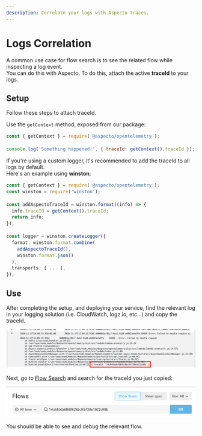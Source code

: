 ```yaml
---
description: Correlate your logs with Aspecto traces.
---
```


# Logs Correlation

A common use case for flow search is to see the related flow while inspecting a log event.  
You can do this with Aspecto. To do this, attach the active **traceId** to your logs.

## Setup

Follow these steps to attach traceId.

Use the `getContext` method, exposed from our package:

```javascript
const { getContext } = require('@aspecto/opentelemetry');

console.log('Something happened!', { traceId: getContext().traceId });
```

If you're using a custom logger, it's recommended to add the traceId to all logs by default.  
Here's an example using **winston**:

```typescript
const { getContext } = require('@aspecto/opentelemetry');
const winston = require('winston');

const addAspectoTraceId = winston.format((info) => {
  info.traceId = getContext().traceId;
  return info;
});

const logger = winston.createLogger({
  format: winston.format.combine(
    addAspectoTraceId(), 
    winston.format.json()
  ),
  transports: [ ... ],
});
```

## Use

After completing the setup, and deploying your service, find the relevant log in your logging solution \(i.e. CloudWatch, logz.io, etc...\) and copy the traceId.

![Finding the traceId in a CloudWatch log](../.gitbook/assets/image%20%287%29.png)

Next, go to [Flow Search](flow-search.md) and search for the traceId you just copied:

![Searching for traceId in Flow Search](../.gitbook/assets/image%20%288%29.png)

You should be able to see and debug the relevant flow.

